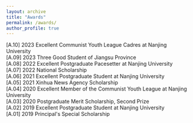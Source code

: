 ```yaml
---
layout: archive
title: "Awards"
permalink: /awards/
author_profile: true
---
```

[A.10] 2023 Excellent Communist Youth League Cadres at Nanjing University  
[A.09] 2023 Three Good Student of Jiangsu Province  
[A.08] 2022 Excellent Postgraduate Pacesetter at Nanjing University  
[A.07] 2022 National Scholarship  
[A.06] 2021 Excellent Postgraduate Student at Nanjing University  
[A.05] 2021 Xinhua News Agency Scholarship  
[A.04] 2020 Excellent Member of the Communist Youth League at Nanjing University  
[A.03] 2020 Postgraduate Merit Scholarship, Second Prize  
[A.02] 2019 Excellent Postgraduate Student at Nanjing University  
[A.01] 2019 Principal's Special Scholarship